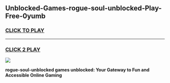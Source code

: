 
## Unblocked-Games-rogue-soul-unblocked-Play-Free-0yumb
<h3>
<a href="https://premium76.site?title=rogue-soul-unblocked&ref=23A">CLICK TO PLAY</a></h3>
<hr>

<h3>
<a href="https://premium76.site?title=rogue-soul-unblocked&ref=23A">CLICK 2 PLAY</a>
  
</h3>

<a href="https://premium76.site?title=rogue-soul-unblocked&ref=23A"><img src="https://clearcache.store/games.png"></a>


**rogue-soul-unblocked games unblocked: Your Gateway to Fun and Accessible Online Gaming**
